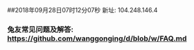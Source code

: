 ##2018年09月28日07时12分07秒 新址: 104.248.146.4
### 兔友常见问题及解答: https://github.com/wanggonging/d/blob/w/FAQ.md
